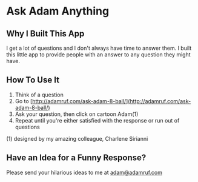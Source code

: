 # Ask Adam Anything

## Why I Built This App
I get a lot of questions and I don't always have time to answer them. I built this little app to provide people with an answer to any question they might have.

## How To Use It
1.  Think of a question
1.  Go to [http://adamruf.com/ask-adam-8-ball/](http://adamruf.com/ask-adam-8-ball/)
1.  Ask your question, then click on cartoon Adam(1)
1.  Repeat until you're either satisfied with the response or run out of questions

(1) designed by my amazing colleague, Charlene Sirianni

## Have an Idea for a Funny Response?
Please send your hilarious ideas to me at [adam@adamruf.com](mailto:adam@adamruf.com)
